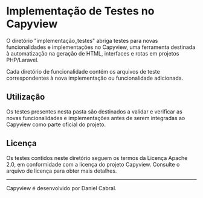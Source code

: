 # Implementação de Testes no Capyview

O diretório "implementação_testes" abriga testes para novas funcionalidades e implementações no Capyview, uma ferramenta destinada à automatização na geração de HTML, interfaces e rotas em projetos PHP/Laravel.

Cada diretório de funcionalidade contém os arquivos de teste correspondentes à nova implementação ou funcionalidade adicionada.

## Utilização

Os testes presentes nesta pasta são destinados a validar e verificar as novas funcionalidades e implementações antes de serem integradas ao Capyview como parte oficial do projeto.

## Licença

Os testes contidos neste diretório seguem os termos da Licença Apache 2.0, em conformidade com a licença do projeto Capyview. Consulte o arquivo de licença para obter mais detalhes.

---

Capyview é desenvolvido por Daniel Cabral.